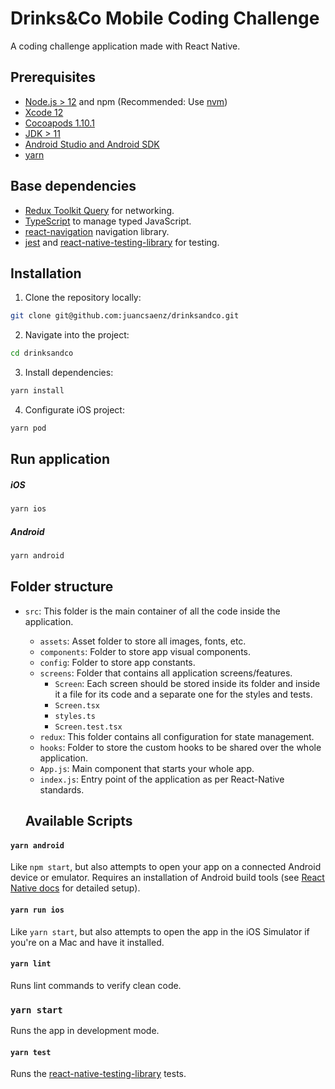 # Drinks&Co Mobile Coding Challenge

A coding challenge application made with React Native.

## Prerequisites

- [Node.js > 12](https://nodejs.org) and npm (Recommended: Use [nvm](https://github.com/nvm-sh/nvm))
- [Xcode 12](https://developer.apple.com/xcode)
- [Cocoapods 1.10.1](https://cocoapods.org)
- [JDK > 11](https://www.oracle.com/java/technologies/javase-jdk11-downloads.html)
- [Android Studio and Android SDK](https://developer.android.com/studio)
- [yarn](https://yarnpkg.com/)

## Base dependencies

- [Redux Toolkit Query](https://redux-toolkit.js.org/rtk-query/overview) for networking.
- [TypeScript](https://www.typescriptlang.org/) to manage typed JavaScript.
- [react-navigation](https://reactnavigation.org/) navigation library.
- [jest](https://facebook.github.io/jest/) and [react-native-testing-library](https://callstack.github.io/react-native-testing-library/) for testing.

## Installation

1. Clone the repository locally:

```sh
git clone git@github.com:juancsaenz/drinksandco.git
```

2. Navigate into the project:

```sh
cd drinksandco
```

3. Install dependencies:

```sh
yarn install
```

4. Configurate iOS project:

```sh
yarn pod
```


## Run application

##### iOS #####

```sh
yarn ios
```

##### Android #####

```sh
yarn android
```

## Folder structure

- `src`: This folder is the main container of all the code inside the application.
  - `assets`: Asset folder to store all images, fonts, etc.
  - `components`: Folder to store app visual components.
  - `config`: Folder to store app constants.
  - `screens`: Folder that contains all application screens/features.
      - `Screen`: Each screen should be stored inside its folder and inside it a file for its code and a separate one for the styles and tests.
      - `Screen.tsx`
      - `styles.ts`
      - `Screen.test.tsx`
  - `redux`: This folder contains all configuration for state management.
  - `hooks`: Folder to store the custom hooks to be shared over the whole application.
  - `App.js`: Main component that starts your whole app.
  - `index.js`: Entry point of the application as per React-Native standards.

  ## Available Scripts

#### `yarn android`

Like `npm start`, but also attempts to open your app on a connected Android device or emulator. Requires an installation of Android build tools (see [React Native docs](https://facebook.github.io/react-native/docs/getting-started.html) for detailed setup).

#### `yarn run ios`

Like `yarn start`, but also attempts to open the app in the iOS Simulator if you're on a Mac and have it installed.

#### `yarn lint`

Runs lint commands to verify clean code.

### `yarn start`

Runs the app in development mode.

#### `yarn test`

Runs the [react-native-testing-library](https://callstack.github.io/react-native-testing-library/) tests.

